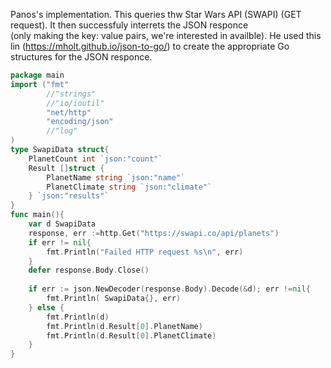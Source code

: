 Panos's implementation. This queries thw Star Wars API (SWAPI) (GET request). It then successfuly interrets the JSON responce  
(only making the key: value pairs, we're interested in availble).
He used this lin (https://mholt.github.io/json-to-go/) to create the appropriate Go structures for the JSON responce.
```go
package main
import ("fmt"
        //"strings"
        //"io/ioutil"
        "net/http"
        "encoding/json"
        //"log"
)
type SwapiData struct{
    PlanetCount int `json:"count"`
    Result []struct {
        PlanetName string `json:"name"`
        PlanetClimate string `json:"climate"`
    } `json:"results"`
}
func main(){
    var d SwapiData
    response, err :=http.Get("https://swapi.co/api/planets")
    if err != nil{
        fmt.Println("Failed HTTP request %s\n", err)
    }
    defer response.Body.Close()
    
    if err := json.NewDecoder(response.Body).Decode(&d); err !=nil{
        fmt.Println( SwapiData{}, err)
    } else {
        fmt.Println(d)
        fmt.Println(d.Result[0].PlanetName)
        fmt.Println(d.Result[0].PlanetClimate)
    }
}
```

